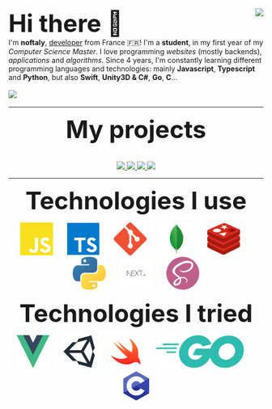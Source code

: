 
<img align="right" src="https://github-readme-stats.vercel.app/api?username=noftaly&show_icons=true&hide_border=true" />
<font size="10">
<b>Hi there 👋</b>
</font>
<br>
I'm <b>noftaly</b>, <u>developer</u> from France 🇫🇷! I'm a <b>student</b>, in my first year of my <i>Computer Science Master</i>. I love programming <i>websites</i> (mostly backends), <i>applications</i> and <i>algorithms</i>. Since 4 years, I'm constantly learning different programming languages and technologies: mainly <b>Javascript</b>, <b>Typescript</b> and <b>Python</b>, but also <b>Swift</b>, <b>Unity3D & C#</b>, <b>Go</b>, <b>C</b>...
<br><br>
<img src="https://img.shields.io/badge/DISCORD-noftaly%230359-7289DA?style=for-the-badge" />

___

<p align="center">
	<font size="10">
		<b>My projects</b>
	</font>
	<br>
	<br>
	<br>
	<a href="https://github.com/Skript-MC/Swan">
		<img src="https://github-readme-stats.vercel.app/api/pin/?username=Skript-MC&repo=Swan" />
	</a>
	<a href="https://github.com/mlbonniec/bild">
		<img src="https://github-readme-stats.vercel.app/api/pin/?username=mlbonniec&repo=bild" />
	</a>
	<a href="https://github.com/noftaly/minefield">
		<img src="https://github-readme-stats.vercel.app/api/pin/?username=noftaly&repo=MineField" />
	</a>
	<a href="https://github.com/noftaly/laddergame">
		<img src="https://github-readme-stats.vercel.app/api/pin/?username=noftaly&repo=LadderGame" />
	</a>
</p>

___

<p align="center">
	<font size="10">
		<b>Technologies I use</b>
	</font>
</p>

<p align="center">
	<img alt="JavaScript" src="./images/javascript.png" width="65" height="65" />
	&nbsp;&nbsp;&nbsp;&nbsp;&nbsp;
	<img alt="TypeScript" src="./images/typescript.png" width="65" height="65" />
	&nbsp;&nbsp;&nbsp;&nbsp;&nbsp;
	<img alt="Git" src="./images/git.png" width="65" height="65" />
	&nbsp;&nbsp;&nbsp;&nbsp;&nbsp;
	<img alt="MongoDB" src="./images/mongodb.png" height="65" />
	&nbsp;&nbsp;&nbsp;&nbsp;&nbsp;
	<img alt="Redis" src="./images/redis.png" width="65" height="65" />
	&nbsp;&nbsp;&nbsp;&nbsp;&nbsp;
	<img alt="Python" src="./images/python.png" width="65" height="65" />
	&nbsp;&nbsp;&nbsp;&nbsp;&nbsp;
	<img alt="Next.js" src="./images/nextjs.png" width="65" height="65" />
	&nbsp;&nbsp;&nbsp;&nbsp;&nbsp;
	<img alt="SCSSs" src="./images/scss.png" width="65" height="65" />
</p>

<p align="center">
	<font size="10">
		<b>Technologies I tried</b>
	</font>
</p>

<p align="center">
	<img alt="Vue.js" src="./images/vuejs.png" width="65" height="65" />
	&nbsp;&nbsp;&nbsp;&nbsp;&nbsp;
	<img alt="Unity3D & C#" src="./images/unity.png" height="65" />
	&nbsp;&nbsp;&nbsp;&nbsp;&nbsp;
	<img alt="Swift" src="./images/swift.png" width="65" height="65" />
	&nbsp;&nbsp;&nbsp;&nbsp;&nbsp;
	<img alt="Go" src="./images/go.png" height="65" />
	&nbsp;&nbsp;&nbsp;&nbsp;&nbsp;
	<img alt="C" src="./images/c.png" width="65" height="65" />
</p>
